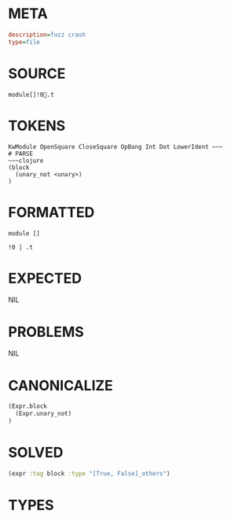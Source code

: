 # META
~~~ini
description=fuzz crash
type=file
~~~
# SOURCE
~~~roc
module[]!0.t
~~~
# TOKENS
~~~text
KwModule OpenSquare CloseSquare OpBang Int Dot LowerIdent ~~~
# PARSE
~~~clojure
(block
  (unary_not <unary>)
)
~~~
# FORMATTED
~~~roc
module []

!0 | .t
~~~
# EXPECTED
NIL
# PROBLEMS
NIL
# CANONICALIZE
~~~clojure
(Expr.block
  (Expr.unary_not)
)
~~~
# SOLVED
~~~clojure
(expr :tag block :type "[True, False]_others")
~~~
# TYPES
~~~roc
~~~
